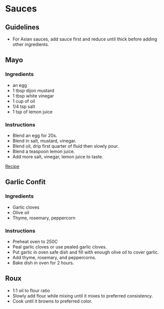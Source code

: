 # Sauces

## Guidelines

- For Asian sauces, add sauce first and reduce until thick before adding other ingredients.

## Mayo

### Ingredients

- an egg
- 1 tbsp dijon mustard
- 1 tbsp white vinegar
- 1 cup of oil
- 1/4 tsp salt
- 1 tsp of lemon juice

### Instructions

- Blend an egg for 20s.
- Blend in salt, mustard, vinegar.
- Blend oil, drip first quarter of fluid then slowly pour.
- Blend a teaspoon lemon juice.
- Add more salt, vinegar, lemon juice to taste.

[Recipe](https://www.inspiredtaste.net/25943/homemade-mayonnaise-recipe/)

## Garlic Confit

### Ingredients

- Garlic cloves
- Olive oil
- Thyme, rosemary, peppercorn

### Instructions

- Preheat oven to 250C
- Peal garlic cloves or use pealed garlic cloves.
- Put garlic in oven safe dish and fill with enough olive oil to cover garlic.
- Add thyme, rosemary, and peppercorns.
- Bake dish in oven for 2 hours.

## Roux

- 1:1 oil to flour ratio
- Slowly add flour while mixing until it mixes to preferred consistency.
- Cook until it browns to preferred color.
